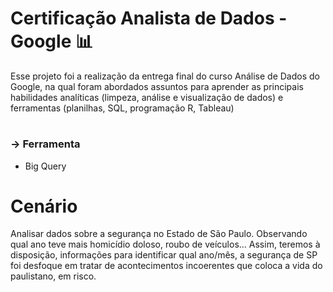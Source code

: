 # Certificação Analista de Dados - Google 📊
Esse projeto foi a realização da entrega final do curso Análise de Dados do Google, na qual foram abordados assuntos para aprender as principais habilidades analíticas (limpeza, análise e visualização de dados) e ferramentas (planilhas, SQL, programação R, Tableau)
#
### → Ferramenta
  * Big Query
   #
 # Cenário

Analisar dados sobre a segurança no Estado de São Paulo. Observando qual ano teve mais homicídio doloso, roubo de veículos... Assim, teremos à disposição, informações para identificar qual ano/mês, a segurança de SP foi desfoque em tratar de acontecimentos incoerentes que coloca a vida do paulistano, em risco.

